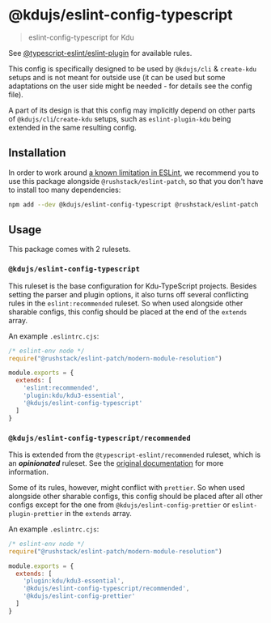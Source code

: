 # @kdujs/eslint-config-typescript

> eslint-config-typescript for Kdu

See [@typescript-eslint/eslint-plugin](https://typescript-eslint.io/rules/) for available rules.

This config is specifically designed to be used by `@kdujs/cli` & `create-kdu` setups
and is not meant for outside use (it can be used but some adaptations
on the user side might be needed - for details see the config file).

A part of its design is that this config may implicitly depend on
other parts of `@kdujs/cli`/`create-kdu` setups, such as `eslint-plugin-kdu` being
extended in the same resulting config.

## Installation

In order to work around [a known limitation in ESLint](https://github.com/eslint/eslint/issues/3458), we recommend you to use this package alongside `@rushstack/eslint-patch`, so that you don't have to install too many dependencies:

```sh
npm add --dev @kdujs/eslint-config-typescript @rushstack/eslint-patch
```

## Usage

This package comes with 2 rulesets.

### `@kdujs/eslint-config-typescript`

This ruleset is the base configuration for Kdu-TypeScript projects.
Besides setting the parser and plugin options, it also turns off several conflicting rules in the `eslint:recommended` ruleset.
So when used alongside other sharable configs, this config should be placed at the end of the `extends` array.

An example `.eslintrc.cjs`:

```js
/* eslint-env node */
require("@rushstack/eslint-patch/modern-module-resolution")

module.exports = {
  extends: [
    'eslint:recommended',
    'plugin:kdu/kdu3-essential',
    '@kdujs/eslint-config-typescript'
  ]
}
```

### `@kdujs/eslint-config-typescript/recommended`

This is extended from the `@typescript-eslint/recommended` ruleset, which is an **_opinionated_** ruleset.
See the [original documentation](https://github.com/typescript-eslint/typescript-eslint/tree/master/packages/eslint-plugin/src/configs#recommended) for more information.

Some of its rules, however, might conflict with `prettier`.
So when used alongside other sharable configs, this config should be placed after all other configs except for the one from `@kdujs/eslint-config-prettier` or `eslint-plugin-prettier` in the `extends` array.

An example `.eslintrc.cjs`:

```js
/* eslint-env node */
require("@rushstack/eslint-patch/modern-module-resolution")

module.exports = {
  extends: [
    'plugin:kdu/kdu3-essential',
    '@kdujs/eslint-config-typescript/recommended',
    '@kdujs/eslint-config-prettier'
  ]
}
```

